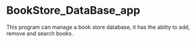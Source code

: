 # BookStore_DataBase_app
This program can manage a book store database, it has the ablity to add, remove and search books.
